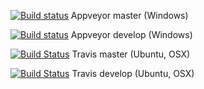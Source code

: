[![Build status](https://ci.appveyor.com/api/projects/status/tshdwh8vmrj221mc/branch/master?svg=true)](https://ci.appveyor.com/project/Mystfit/showtime-cpp/branch/master) Appveyor master (Windows)

[![Build status](https://ci.appveyor.com/api/projects/status/tshdwh8vmrj221mc/branch/develop?svg=true)](https://ci.appveyor.com/project/Mystfit/showtime-cpp/branch/develop) Appveyor develop (Windows)

[![Build Status](https://travis-ci.org/Mystfit/Showtime-Cpp.svg?branch=master)](https://travis-ci.org/Mystfit/Showtime-Cpp) Travis master (Ubuntu, OSX)

[![Build Status](https://travis-ci.org/Mystfit/Showtime-Cpp.svg?branch=develop)](https://travis-ci.org/Mystfit/Showtime-Cpp) Travis develop (Ubuntu, OSX)
